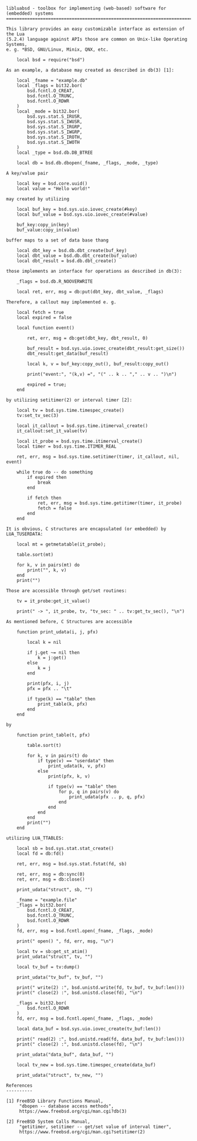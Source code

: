 <pre><code>
libluabsd - toolbox for implementing (web-based) software for (embedded) systems
================================================================================

This library provides an easy customizable interface as extension of the Lua
(5.2.4) language against APIs those are common on Unix-like Operating Systems,
e. g. *BSD, GNU/Linux, Minix, QNX, etc.

    local bsd = require("bsd")

As an example, a database may created as described in db(3) [1]:

    local _fname = "example.db"
    local _flags = bit32.bor(
        bsd.fcntl.O_CREAT,
        bsd.fcntl.O_TRUNC,
        bsd.fcntl.O_RDWR
    )
    local _mode = bit32.bor(
        bsd.sys.stat.S_IRUSR,
        bsd.sys.stat.S_IWUSR,
        bsd.sys.stat.S_IRGRP,
        bsd.sys.stat.S_IWGRP,
        bsd.sys.stat.S_IROTH,
        bsd.sys.stat.S_IWOTH
    )
    local _type = bsd.db.DB_BTREE

    local db = bsd.db.dbopen(_fname, _flags, _mode, _type)

A key/value pair

    local key = bsd.core.uuid()
    local value = "Hello world!"

may created by utilizing

    local buf_key = bsd.sys.uio.iovec_create(#key)
    local buf_value = bsd.sys.uio.iovec_create(#value)

    buf_key:copy_in(key)
    buf_value:copy_in(value)

buffer maps to a set of data base thang

    local dbt_key = bsd.db.dbt_create(buf_key)
    local dbt_value = bsd.db.dbt_create(buf_value)
    local dbt_result = bsd.db.dbt_create()

those implements an interface for operations as described in db(3):

    _flags = bsd.db.R_NOOVERWRITE

    local ret, err, msg = db:put(dbt_key, dbt_value, _flags)

Therefore, a callout may implemented e. g.

    local fetch = true
    local expired = false

    local function event()

        ret, err, msg = db:get(dbt_key, dbt_result, 0)

        buf_result = bsd.sys.uio.iovec_create(dbt_result:get_size())
        dbt_result:get_data(buf_result)

        local k, v = buf_key:copy_out(), buf_result:copy_out()

        print("event:", "(k,v) =", "(" .. k .. "," .. v .. ")\n")

        expired = true;
    end

by utilizing setitimer(2) or interval timer [2]:

    local tv = bsd.sys.time.timespec_create()
    tv:set_tv_sec(3)

    local it_callout = bsd.sys.time.itimerval_create()
    it_callout:set_it_value(tv)

    local it_probe = bsd.sys.time.itimerval_create()
    local timer = bsd.sys.time.ITIMER_REAL

    ret, err, msg = bsd.sys.time.setitimer(timer, it_callout, nil, event)

    while true do -- do something
        if expired then
            break
        end

        if fetch then
            ret, err, msg = bsd.sys.time.getitimer(timer, it_probe)
            fetch = false
        end
    end

It is obvious, C structures are encapsulated (or embedded) by LUA_TUSERDATA:

    local mt = getmetatable(it_probe);

    table.sort(mt)

    for k, v in pairs(mt) do
        print("", k, v)
    end
    print("")

Those are accessible through get/set routines:

    tv = it_probe:get_it_value()

    print(" -> ", it_probe, tv, "tv_sec: " .. tv:get_tv_sec(), "\n")

As mentioned before, C Structures are accessible

    function print_udata(i, j, pfx)

        local k = nil

        if j.get ~= nil then
            k = j:get()
        else
            k = j
        end

        print(pfx, i, j)
        pfx = pfx .. "\t"

        if type(k) == "table" then
            print_table(k, pfx)
        end
    end

by

    function print_table(t, pfx)

        table.sort(t)

        for k, v in pairs(t) do
            if type(v) == "userdata" then
                print_udata(k, v, pfx)
            else
                print(pfx, k, v)

                if type(v) == "table" then
                    for p, q in pairs(v) do
                        print_udata(pfx .. p, q, pfx)
                    end
                end
            end
        end
        print("")
    end

utilizing LUA_TTABLES:

    local sb = bsd.sys.stat.stat_create()
    local fd = db:fd()

    ret, err, msg = bsd.sys.stat.fstat(fd, sb)

    ret, err, msg = db:sync(0)
    ret, err, msg = db:close()

    print_udata("struct", sb, "")

    _fname = "example.file"
    _flags = bit32.bor(
        bsd.fcntl.O_CREAT,
        bsd.fcntl.O_TRUNC,
        bsd.fcntl.O_RDWR
    )
    fd, err, msg = bsd.fcntl.open(_fname, _flags, _mode)

    print(" open() ", fd, err, msg, "\n")

    local tv = sb:get_st_atim()
    print_udata("struct", tv, "")

    local tv_buf = tv:dump()

    print_udata("tv_buf", tv_buf, "")

    print(" write(2) :", bsd.unistd.write(fd, tv_buf, tv_buf:len()))
    print(" close(2) :", bsd.unistd.close(fd), "\n")

    _flags = bit32.bor(
        bsd.fcntl.O_RDWR
    )
    fd, err, msg = bsd.fcntl.open(_fname, _flags, _mode)

    local data_buf = bsd.sys.uio.iovec_create(tv_buf:len())

    print(" read(2) :", bsd.unistd.read(fd, data_buf, tv_buf:len()))
    print(" close(2) :", bsd.unistd.close(fd), "\n")

    print_udata("data_buf", data_buf, "")

    local tv_new = bsd.sys.time.timespec_create(data_buf)

    print_udata("struct", tv_new, "")

References
----------

[1] FreeBSD Library Functions Manual,
     "dbopen -- database access methods",
     https://www.freebsd.org/cgi/man.cgi?db(3)

[2] FreeBSD System Calls Manual,
     "getitimer, setitimer -- get/set value of interval timer",
     https://www.freebsd.org/cgi/man.cgi?setitimer(2)

</code></pre>
